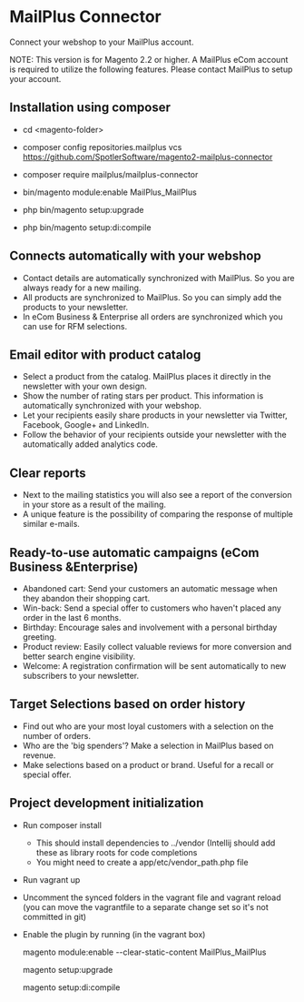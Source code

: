 # MailPlus Connector

Connect your webshop to your MailPlus account.

NOTE: This version is for Magento 2.2 or higher. A MailPlus eCom account is required to utilize the following features. 
Please contact MailPlus to setup your account.

## Installation using composer

- cd \<magento-folder\>

- composer config repositories.mailplus vcs https://github.com/SpotlerSoftware/magento2-mailplus-connector

- composer require mailplus/mailplus-connector

- bin/magento module:enable MailPlus_MailPlus

- php bin/magento setup:upgrade

- php bin/magento setup:di:compile



## Connects automatically with your webshop

- Contact details are automatically synchronized with MailPlus. So you are always ready for a new mailing.
- All products are synchronized to MailPlus. So you can simply add the products to your newsletter.
- In eCom Business & Enterprise all orders are synchronized which you can use for RFM selections.

## Email editor with product catalog

- Select a product from the catalog. MailPlus places it directly in the newsletter with your own design.
- Show the number of rating stars per product. This information is automatically synchronized with your webshop. 
- Let your recipients easily share products in your newsletter via Twitter, Facebook, Google+ and LinkedIn.
- Follow the behavior of your recipients outside your newsletter with the automatically added analytics code.

## Clear reports

- Next to the mailing statistics you will also see a report of the conversion in your store as a result of the mailing. 
- A unique feature is the possibility of comparing the response of multiple similar e-mails.

## Ready-to-use automatic campaigns (eCom Business &Enterprise)

- Abandoned cart: Send your customers an automatic message when they abandon their shopping cart.
- Win-back: Send a special offer to customers who haven't placed any order in the last 6 months.
- Birthday: Encourage sales and involvement with a personal birthday greeting.
- Product review: Easily collect valuable reviews for more conversion and better search engine visibility.
- Welcome: A registration confirmation will be sent automatically to new subscribers to your newsletter.

## Target Selections based on order history

- Find out who are your most loyal customers with a selection on the number of orders. 
- Who are the 'big spenders'? Make a selection in MailPlus based on revenue. 
- Make selections based on a product or brand. Useful for a recall or special offer.

## Project development initialization

- Run composer install
	*	This should install dependencies to ../vendor (Intellij should add these as library roots for code completions
	* 	You might need to create a app/etc/vendor_path.php file
- Run vagrant up
- Uncomment the synced folders in the vagrant file and vagrant reload (you can move the vagrantfile to a separate change set so it's not committed in git)
- Enable the plugin by running (in the vagrant box)

	magento module:enable --clear-static-content MailPlus_MailPlus
	
	magento setup:upgrade
	
	magento setup:di:compile
